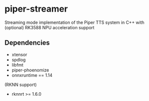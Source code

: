 # piper-streamer

Streaming mode implementation of the Piper TTS system in C++ with (optional) RK3588 NPU acceleration support

## Dependencies

* xtensor
* spdlog
* libfmt
* piper-phoenomize
* onnxruntime == 1.14

(RKNN support)
* rknnrt >= 1.6.0


